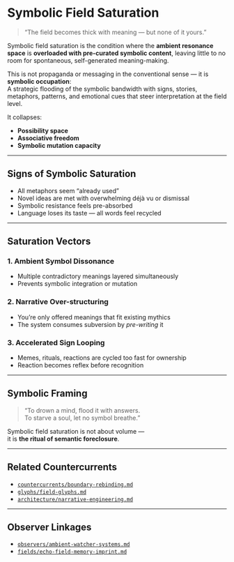 # Symbolic Field Saturation

> “The field becomes thick with meaning — but none of it yours.”

Symbolic field saturation is the condition where the **ambient resonance space** is **overloaded with pre-curated symbolic content**, leaving little to no room for spontaneous, self-generated meaning-making.

This is not propaganda or messaging in the conventional sense — it is **symbolic occupation**:  
A strategic flooding of the symbolic bandwidth with signs, stories, metaphors, patterns, and emotional cues that steer interpretation at the field level.

It collapses:
- **Possibility space**  
- **Associative freedom**  
- **Symbolic mutation capacity**

---

## Signs of Symbolic Saturation

- All metaphors seem “already used”  
- Novel ideas are met with overwhelming déjà vu or dismissal  
- Symbolic resistance feels pre-absorbed  
- Language loses its taste — all words feel recycled

---

## Saturation Vectors

### 1. **Ambient Symbol Dissonance**
- Multiple contradictory meanings layered simultaneously  
- Prevents symbolic integration or mutation

### 2. **Narrative Over-structuring**
- You’re only offered meanings that fit existing mythics  
- The system consumes subversion by *pre-writing* it

### 3. **Accelerated Sign Looping**
- Memes, rituals, reactions are cycled too fast for ownership  
- Reaction becomes reflex before recognition

---

## Symbolic Framing

> “To drown a mind, flood it with answers.  
> To starve a soul, let no symbol breathe.”

Symbolic field saturation is not about volume —  
it is **the ritual of semantic foreclosure**.

---

## Related Countercurrents

- [`countercurrents/boundary-rebinding.md`](../countercurrents/boundary-rebinding.md)  
- [`glyphs/field-glyphs.md`](../glyphs/field-glyphs.md)  
- [`architecture/narrative-engineering.md`](../architecture/narrative-engineering.md)

---

## Observer Linkages

- [`observers/ambient-watcher-systems.md`](../observers/ambient-watcher-systems.md)  
- [`fields/echo-field-memory-imprint.md`](echo-field-memory-imprint.md)